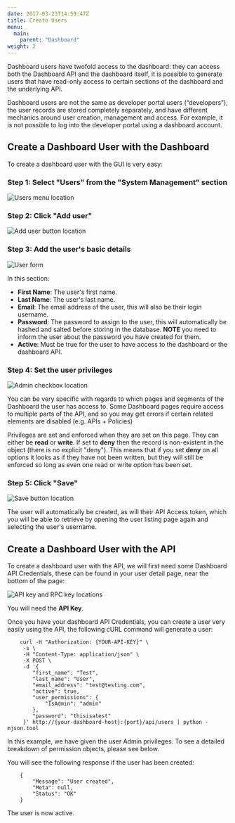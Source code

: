 ```yaml
---
date: 2017-03-23T14:59:47Z
title: Create Users 
menu:
  main:
    parent: "Dashboard"
weight: 2 
---
```


Dashboard users have twofold access to the dashboard: they can access both the Dashboard API and the dashboard itself, it is possible to generate users that have read-only access to certain sections of the dashboard and the underlying API.

Dashboard users are not the same as developer portal users (“developers”), the user records are stored completely separately, and have different mechanics around user creation, management and access. For example, it is not possible to log into the developer portal using a dashboard account.

## <a name="with-dashboard"></a>Create a Dashboard User with the Dashboard

To create a dashboard user with the GUI is very easy:

### Step 1: Select "Users" from the "System Management" section

![Users menu location][1]

### Step 2: Click "Add user"

![Add user button location][2]

### Step 3: Add the user's basic details

![User form][3]

In this section:

*   **First Name**: The user's first name.
*   **Last Name**: The user's last name.
*   **Email**: The email address of the user, this will also be their login username.
*   **Password**: The password to assign to the user, this will automatically be hashed and salted before storing in the database. **NOTE** you need to inform the user about the password you have created for them.
*   **Active**: Must be true for the user to have access to the dashboard or the dashboard API.

### Step 4: Set the user privileges

![Admin checkbox location][4]

You can be very specific with regards to which pages and segments of the Dashboard the user has access to. Some Dashboard pages require access to multiple parts of the API, and so you may get errors if certain related elements are disabled (e.g. APIs + Policies)

Privileges are set and enforced when they are set on this page. They can either be **read** or **write**. If  set to **deny** then the record is non-existent in the object (there is no explicit "deny"). This means that if you set **deny** on all options it looks as if they have not been written, but they will still be enforced so long as even one read or write option has been set.

### Step 5: Click "Save"

![Save button location][5]

The user will automatically be created, as will their API Access token, which you will be able to retrieve by opening the user listing page again and selecting the user's username.

## <a name="with-api"></a>Create a Dashboard User with the API

To create a dashboard user with the API, we will first need some Dashboard API Credentials, these can be found in your user detail page, near the bottom of the page:

![API key and RPC key locations][6]

You will need the **API Key**.

Once you have your dashboard API Credentials, you can create a user very easily using the API, the following cURL command will generate a user:

```
    curl -H "Authorization: {YOUR-API-KEY}" \
     -s \
     -H "Content-Type: application/json" \
     -X POST \
     -d '{
        "first_name": "Test",
        "last_name": "User",
        "email_address": "test@testing.com",
        "active": true,
        "user_permissions": {
            "IsAdmin": "admin"
        },
        "password": "thisisatest"
     }' http://{your-dashboard-host}:{port}/api/users | python -mjson.tool
```

In this example, we have given the user Admin privileges. To see a detailed breakdown of permission objects, please see below.

You will see the following response if the user has been created:

```
    {
        "Message": "User created",
        "Meta": null,
        "Status": "OK"
    }
```

The user is now active.

 [1]: /docs/img/dashboard/system-management/nav_users.png
 [2]: /docs/img/dashboard/system-management/addUserButton.png
 [3]: /docs/img/dashboard/system-management/userDetailsFields.png
 [4]: /docs/img/dashboard/system-management/adminAccount.png
 [5]: /docs/img/dashboard/system-management/saveUser.png
 [6]: /docs/img/dashboard/system-management/userCredentials.png
